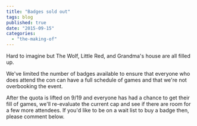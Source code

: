 ```yaml
---
title: "Badges sold out"
tags: blog
published: true
date: "2015-09-15"
categories: 
  - "the-making-of"
---
```


Hard to imagine but The Wolf, Little Red, and Grandma's house are all filled up.

We've limited the number of badges available to ensure that everyone who does attend the con can have a full schedule of games and that we're not overbooking the event.

After the quota is lifted on 9/19 and everyone has had a chance to get their fill of games, we'll re-evaluate the current cap and see if there are room for a few more attendees. If you'd like to be on a wait list to buy a badge then, please comment below.
